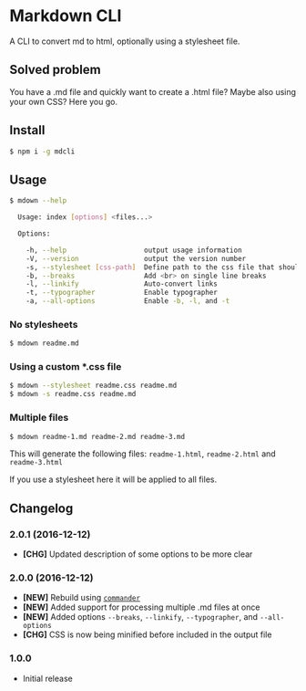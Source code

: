 # Markdown CLI
A CLI to convert md to html, optionally using a stylesheet file.

## Solved problem
You have a .md file and quickly want to create a .html file? Maybe also using your own CSS? Here you go.

## Install
~~~bash
$ npm i -g mdcli
~~~

## Usage
~~~bash
$ mdown --help

  Usage: index [options] <files...>

  Options:

    -h, --help                   output usage information
    -V, --version                output the version number
    -s, --stylesheet [css-path]  Define path to the css file that should be used
    -b, --breaks                 Add <br> on single line breaks
    -l, --linkify                Auto-convert links
    -t, --typographer            Enable typographer
    -a, --all-options            Enable -b, -l, and -t
~~~

### No stylesheets
~~~bash
$ mdown readme.md
~~~

### Using a custom *.css file
~~~bash
$ mdown --stylesheet readme.css readme.md
$ mdown -s readme.css readme.md
~~~

### Multiple files
~~~bash
$ mdown readme-1.md readme-2.md readme-3.md
~~~

This will generate the following files: `readme-1.html`, `readme-2.html` and `readme-3.html`

If you use a stylesheet here it will be applied to all files.

## Changelog
### 2.0.1 (2016-12-12)
- **[CHG]** Updated description of some options to be more clear

### 2.0.0 (2016-12-12)
- **[NEW]** Rebuild using [`commander`](https://github.com/tj/commander.js)
- **[NEW]** Added support for processing multiple .md files at once
- **[NEW]** Added options `--breaks`, `--linkify`, `--typographer`, and `--all-options`
- **[CHG]** CSS is now being minified before included in the output file

### 1.0.0
- Initial release
